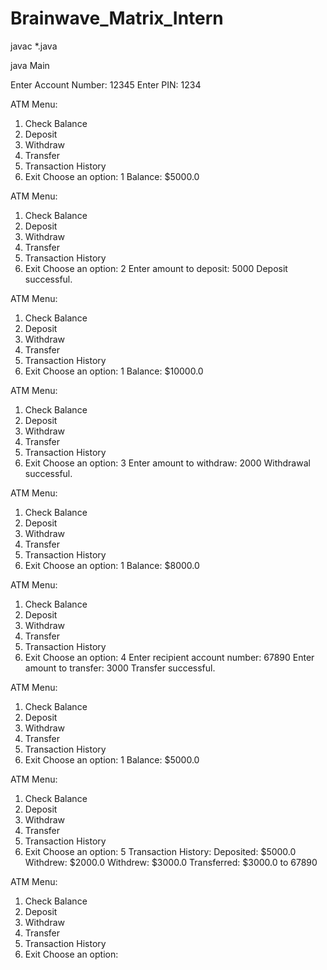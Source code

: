 # Brainwave_Matrix_Intern

javac *.java

java Main




Enter Account Number: 12345
Enter PIN: 1234

ATM Menu:
1. Check Balance
2. Deposit
3. Withdraw
4. Transfer
5. Transaction History
6. Exit
Choose an option: 1
Balance: $5000.0

ATM Menu:
1. Check Balance
2. Deposit
3. Withdraw
4. Transfer
5. Transaction History
6. Exit
Choose an option: 2
Enter amount to deposit: 5000
Deposit successful.

ATM Menu:
1. Check Balance
2. Deposit
3. Withdraw
4. Transfer
5. Transaction History
6. Exit
Choose an option: 1
Balance: $10000.0

ATM Menu:
1. Check Balance
2. Deposit
3. Withdraw
4. Transfer
5. Transaction History
6. Exit
Choose an option: 3
Enter amount to withdraw: 2000
Withdrawal successful.

ATM Menu:
1. Check Balance
2. Deposit
3. Withdraw
4. Transfer
5. Transaction History
6. Exit
Choose an option: 1
Balance: $8000.0

ATM Menu:
1. Check Balance
2. Deposit
3. Withdraw
4. Transfer
5. Transaction History
6. Exit
Choose an option: 4
Enter recipient account number: 67890
Enter amount to transfer: 3000
Transfer successful.

ATM Menu:
1. Check Balance
2. Deposit
3. Withdraw
4. Transfer
5. Transaction History
6. Exit
Choose an option: 1
Balance: $5000.0

ATM Menu:
1. Check Balance
2. Deposit
3. Withdraw
4. Transfer
5. Transaction History
6. Exit
Choose an option: 5
Transaction History:
Deposited: $5000.0
Withdrew: $2000.0
Withdrew: $3000.0
Transferred: $3000.0 to 67890

ATM Menu:
1. Check Balance
2. Deposit
3. Withdraw
4. Transfer
5. Transaction History
6. Exit
Choose an option:
